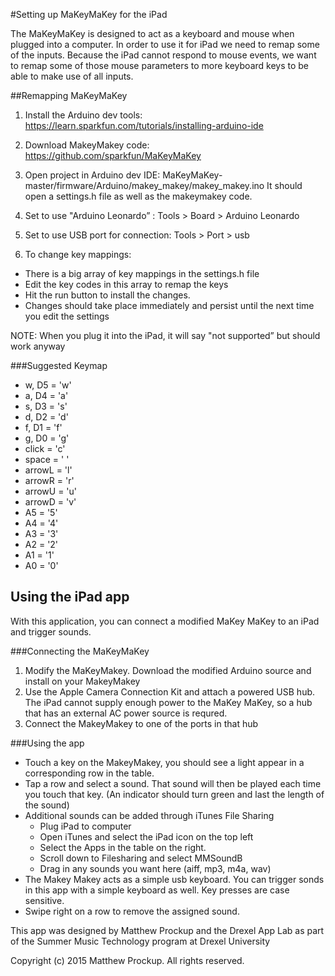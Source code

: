 #Setting up MaKeyMaKey for the iPad

The MaKeyMaKey is designed to act as a keyboard and mouse when plugged into a computer. In order to use it for iPad we need to remap some of the inputs. Because the iPad cannot respond to mouse events, we want to remap some of those mouse parameters to more keyboard keys to be able to make use of all inputs.  

##Remapping MaKeyMaKey 

1. Install the Arduino dev tools:  https://learn.sparkfun.com/tutorials/installing-arduino-ide

2. Download MakeyMakey code: https://github.com/sparkfun/MaKeyMaKey

3. Open project in Arduino dev IDE: MaKeyMaKey-master/firmware/Arduino/makey_makey/makey_makey.ino
It should open a settings.h file as well as the makeymakey code.

4. Set to use "Arduino Leonardo” : Tools > Board > Arduino Leonardo

5. Set to use USB port for connection: Tools > Port > usb

6. To change key mappings:
  - There is a big array of key mappings in the settings.h file 
  - Edit the key codes in this array to remap the keys 
  - Hit the run button to install the changes.
  - Changes should take place immediately and persist until the next time you edit the settings

NOTE: When you plug it into the iPad, it will say "not supported” but should work anyway


###Suggested Keymap

- w, D5 = 'w'
- a, D4 = 'a'
- s, D3 = 's'
- d, D2 = 'd'
- f, D1 = 'f'
- g, D0 = 'g'
- click = 'c'
- space = ' '
- arrowL  = 'l'
- arrowR  = 'r'
- arrowU  = 'u'
- arrowD  = 'v'
- A5 = '5'
- A4 = '4'
- A3 = '3'
- A2 = '2'
- A1 = '1'
- A0 = '0'

## Using the iPad app 
With this application, you can connect a modified MaKey MaKey to an iPad and trigger sounds.

###Connecting the MaKeyMaKey

1. Modify the MaKeyMakey. Download the modified Arduino source and install on your MakeyMakey
2. Use the Apple Camera Connection Kit and attach a powered USB hub. The iPad cannot supply enough power to the MaKey MaKey, so a hub that has an external AC power source is requred.
3. Connect the MakeyMakey to one of the ports in that hub

###Using the app

- Touch a key on the MakeyMakey, you should see a light appear in a corresponding row in the table.
- Tap a row and select a sound. That sound will then be played each time you touch that key. (An indicator should turn green and last the length of the sound)
- Additional sounds can be added through iTunes File Sharing
  - Plug iPad to computer
  - Open iTunes and select the iPad icon on the top left
  - Select the Apps in the table on the right.
  - Scroll down to Filesharing and select MMSoundB
  - Drag in any sounds you want here (aiff, mp3, m4a, wav)
- The Makey Makey acts as a simple usb keyboard. You can trigger sonds in this app with a simple keyboard as well. Key presses are case sensitive.
- Swipe right on a row to remove the assigned sound.


This app was designed by Matthew Prockup and the Drexel App Lab as part of the Summer Music Technology program at Drexel University


Copyright (c) 2015 Matthew Prockup. All rights reserved.
